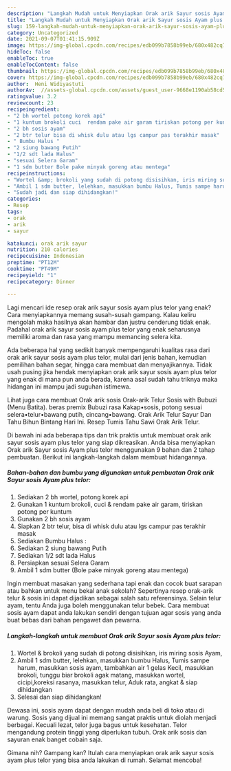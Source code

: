 ```yaml
---
description: "Langkah Mudah untuk Menyiapkan Orak arik Sayur sosis Ayam plus telor, Lezat Sekali"
title: "Langkah Mudah untuk Menyiapkan Orak arik Sayur sosis Ayam plus telor, Lezat Sekali"
slug: 159-langkah-mudah-untuk-menyiapkan-orak-arik-sayur-sosis-ayam-plus-telor-lezat-sekali
category: Uncategorized
date: 2021-09-07T01:41:15.909Z
image: https://img-global.cpcdn.com/recipes/edb099b7858b99eb/680x482cq70/orak-arik-sayur-sosis-ayam-plus-telor-foto-resep-utama.jpg
hideToc: false
enableToc: true
enableTocContent: false
thumbnail: https://img-global.cpcdn.com/recipes/edb099b7858b99eb/680x482cq70/orak-arik-sayur-sosis-ayam-plus-telor-foto-resep-utama.jpg
cover: https://img-global.cpcdn.com/recipes/edb099b7858b99eb/680x482cq70/orak-arik-sayur-sosis-ayam-plus-telor-foto-resep-utama.jpg
author:  Heni Widiyastuti
authorAv:  //assets-global.cpcdn.com/assets/guest_user-9668e1190ab58cd58d666d5934e79c79da2e02f4421a6ed9abc4b163da97d6e7.png
ratingvalue: 3.2
reviewcount: 23
recipeingredient:
- "2 bh wortel potong korek api"
- "1 kuntum brokoli cuci  rendam pake air garam tiriskan potong per kuntum"
- "2 bh sosis ayam"
- "2 btr telur bisa di whisk dulu atau lgs campur pas terakhir masak"
- " Bumbu Halus "
- "2 siung bawang Putih"
- "1/2 sdt lada Halus"
- "sesuai Selera Garam"
- "1 sdm butter Bole pake minyak goreng atau mentega"
recipeinstructions:
- "Wortel &amp; brokoli yang sudah di potong disisihkan, iris miring sosis Ayam,"
- "Ambil 1 sdm butter, lelehkan, masukkan bumbu Halus, Tumis sampe harum, masukkan sosis ayam, tambahkan air 1 gelas Kecil, masukkan brokoli, tunggu biar brokoli agak matang, masukkan wortel, cicipi,koreksi rasanya, masukkan telur, Aduk rata, angkat &amp; siap dihidangkan"
- "Sudah jadi dan siap dihidangkan!"
categories:
- Resep
tags:
- orak
- arik
- sayur

katakunci: orak arik sayur 
nutrition: 210 calories
recipecuisine: Indonesian
preptime: "PT12M"
cooktime: "PT49M"
recipeyield: "1"
recipecategory: Dinner

---
```



Lagi mencari ide resep orak arik sayur sosis ayam plus telor yang enak? Cara menyiapkannya memang susah-susah gampang. Kalau keliru mengolah maka hasilnya akan hambar dan justru cenderung tidak enak. Padahal orak arik sayur sosis ayam plus telor yang enak seharusnya memiliki aroma dan rasa yang mampu memancing selera kita.


Ada beberapa hal yang sedikit banyak mempengaruhi kualitas rasa dari orak arik sayur sosis ayam plus telor, mulai dari jenis bahan, kemudian pemilihan bahan segar, hingga cara membuat dan menyajikannya. Tidak usah pusing jika hendak menyiapkan orak arik sayur sosis ayam plus telor yang enak di mana pun anda berada, karena asal sudah tahu triknya maka hidangan ini mampu jadi suguhan istimewa.

Lihat juga cara membuat Orak arik sosis Orak-arik Telur Sosis with Bubuzi (Menu Batita). beras premix Bubuzi rasa Kakap•sosis, potong sesuai selera•telur•bawang putih, cincang•bawang. Orak Arik Telur Sayur Dan Tahu Bihun Bintang Hari Ini. Resep Tumis Tahu Sawi Orak Arik Telur.


Di bawah ini ada beberapa tips dan trik praktis untuk membuat orak arik sayur sosis ayam plus telor yang siap dikreasikan. Anda bisa menyiapkan Orak arik Sayur sosis Ayam plus telor menggunakan 9 bahan dan 2 tahap pembuatan. Berikut ini langkah-langkah dalam membuat hidangannya.

<!--inarticleads1-->

##### Bahan-bahan dan bumbu yang digunakan untuk pembuatan Orak arik Sayur sosis Ayam plus telor:

1. Sediakan 2 bh wortel, potong korek api
1. Gunakan 1 kuntum brokoli, cuci &amp; rendam pake air garam, tiriskan potong per kuntum
1. Gunakan 2 bh sosis ayam
1. Siapkan 2 btr telur, bisa di whisk dulu atau lgs campur pas terakhir masak
1. Sediakan  Bumbu Halus :
1. Sediakan 2 siung bawang Putih
1. Sediakan 1/2 sdt lada Halus
1. Persiapkan sesuai Selera Garam
1. Ambil 1 sdm butter (Bole pake minyak goreng atau mentega)


Ingin membuat masakan yang sederhana tapi enak dan cocok buat sarapan atau bahkan untuk menu bekal anak sekolah? Sepertinya resep orak-arik telur &amp; sosis ini dapat dijadikan sebagai salah satu referensinya. Selain telur ayam, tentu Anda juga boleh menggunakan telur bebek. Cara membuat sosis ayam dapat anda lakukan sendiri dengan tujuan agar sosis yang anda buat bebas dari bahan pengawet dan pewarna. 

<!--inarticleads2-->

##### Langkah-langkah untuk membuat Orak arik Sayur sosis Ayam plus telor:

1. Wortel &amp; brokoli yang sudah di potong disisihkan, iris miring sosis Ayam,
1. Ambil 1 sdm butter, lelehkan, masukkan bumbu Halus, Tumis sampe harum, masukkan sosis ayam, tambahkan air 1 gelas Kecil, masukkan brokoli, tunggu biar brokoli agak matang, masukkan wortel, cicipi,koreksi rasanya, masukkan telur, Aduk rata, angkat &amp; siap dihidangkan
1. Selesai dan siap dihidangkan!

Dewasa ini, sosis ayam dapat dengan mudah anda beli di toko atau di warung. Sosis yang dijual ini memang sangat praktis untuk diolah menjadi berbagai. Kecuali lezat, telor juga bagus untuk kesehatan. Telor mengandung protein tinggi yang diperlukan tubuh. Orak arik sosis dan sayuran enak banget cobain saja. 

Gimana nih? Gampang kan? Itulah cara menyiapkan orak arik sayur sosis ayam plus telor yang bisa anda lakukan di rumah. Selamat mencoba!

